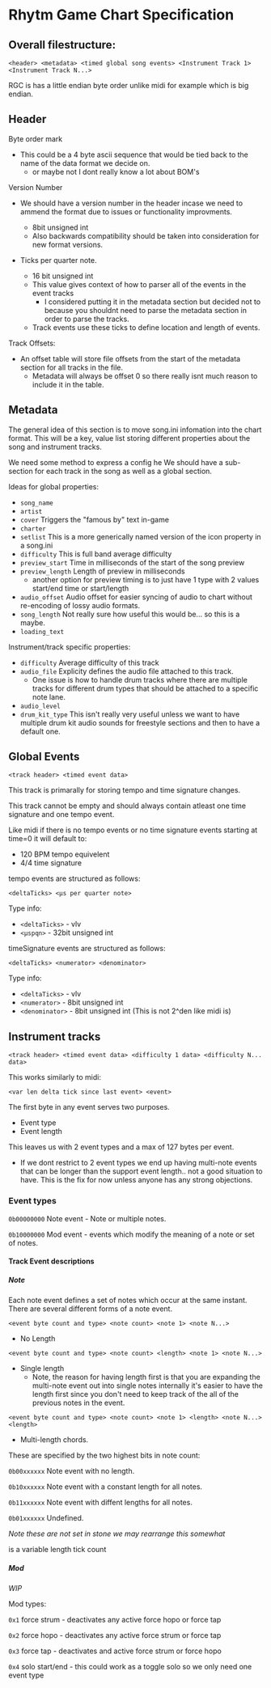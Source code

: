 # Rhytm Game Chart Specification

## Overall filestructure:

`<header> <metadata> <timed global song events> <Instrument Track 1> <Instrument Track N...>`

RGC is has a little endian byte order unlike midi for example which is big endian.

## Header

Byte order mark
- This could be a 4 byte ascii sequence that would be tied back to the name of the data format we decide on.
  - or maybe not I dont really know a lot about BOM's

Version Number
- We should have a version number in the header incase we need to ammend the format due to issues or functionality improvments.
  - 8bit unsigned int
  - Also backwards compatibility should be taken into consideration for new format versions.

- Ticks per quarter note.
  - 16 bit unsigned int 
  - This value gives context of how to parser all of the events in the event tracks
    - I considered putting it in the metadata section but decided not to because you shouldnt need to parse the metadata section in order to parse the tracks.
  - Track events use these ticks to define location and length of events.

Track Offsets:
- An offset table will store file offsets from the start of the metadata section for all tracks in the file.
  - Metadata will always be offset 0 so there really isnt much reason to include it in the table.


## Metadata

The general idea of this section is to move song.ini infomation into the chart format.
This will be a key, value list storing different properties about the song and instrument tracks.


We need some method to express a config he
We should have a sub-section for each track in the song as well as a global section.

Ideas for global properties:
- `song_name`
- `artist`
- `cover` Triggers the "famous by" text in-game
- `charter`
- `setlist` This is a more generically named version of the icon property in a song.ini
- `difficulty` This is full band average difficulty
- `preview_start` Time in milliseconds of the start of the song preview
- `preview_length` Length of preview in milliseconds
  - another option for preview timing is to just have 1 type with 2 values start/end time or start/length
- `audio_offset` Audio offset for easier syncing of audio to chart without re-encoding of lossy audio formats.
- `song_length` Not really sure how useful this would be... so this is a maybe.
- `loading_text`

Instrument/track specific properties:
- `difficulty` Average difficulty of this track
- `audio_file` Explicity defines the audio file attached to this track.
  - One issue is how to handle drum tracks where there are multiple tracks for different drum types that should be attached to a specific note lane.
- `audio_level`
- `drum_kit_type` This isn't really very useful unless we want to have multiple drum kit audio sounds for freestyle sections and then to have a default one.

## Global Events

`<track header> <timed event data>`

This track is primarally for storing tempo and time signature changes.

This track cannot be empty and should always contain atleast one time signature and one tempo event.

Like midi if there is no tempo events or no time signature events starting at time=0 it will default to:

- 120 BPM tempo equivelent
- 4/4 time signature

tempo events are structured as follows:

`<deltaTicks> <µs per quarter note>`

Type info:
- `<deltaTicks>` - vlv
- `<µspqn>` - 32bit unsigned int

timeSignature events are structured as follows:

`<deltaTicks> <numerator> <denominator>`

Type info:

- `<deltaTicks>` - vlv
- `<numerator>` - 8bit unsigned int
- `<denominator>` - 8bit unsigned int (This is not 2^den like midi is)


## Instrument tracks

`<track header> <timed event data> <difficulty 1 data> <difficulty N... data>`
    
This works similarly to midi:

`<var len delta tick since last event> <event>`

The first byte in any event serves two purposes.
- Event type
- Event length

This leaves us with 2 event types and a max of 127 bytes per event.
  - If we dont restrict to 2 event types we end up having multi-note events that can be longer than the support event length.. not a good situation to have. This is the fix for now unless anyone has any strong objections.

### Event types

`0b00000000` Note event - Note or multiple notes.

`0b10000000` Mod event - events which modify the meaning of a note or set of notes.


#### Track Event descriptions

##### Note
Each note event defines a set of notes which occur at the same instant. There are several different forms of a note event.

`<event byte count and type> <note count> <note 1> <note N...>`
- No Length

`<event byte count and type> <note count> <length> <note 1> <note N...>`
- Single length
  - Note, the reason for having length first is that you are expanding the multi-note event out into single notes internally it's easier to have the length first since you don't need to keep track of the all of the previous notes in the event.

`<event byte count and type> <note count> <note 1> <length> <note N...> <length>`
- Multi-length chords.

These are specified by the two highest bits in note count:

`0b00xxxxxx` Note event with no length.

`0b10xxxxxx` Note event with a constant length for all notes.

`0b11xxxxxx` Note event with diffent lengths for all notes.

`0b01xxxxxx` Undefined.

*Note these are not set in stone we may rearrange this somewhat*

<length> is a variable length tick count


##### Mod

*WIP*

Mod types:

`0x1` force strum - deactivates any active force hopo or force tap

`0x2` force hopo - deactivates any active force strum or force tap

`0x3` force tap - deactivates and active force strum or force hopo

`0x4` solo start/end - this could work as a toggle solo so we only need one event type
